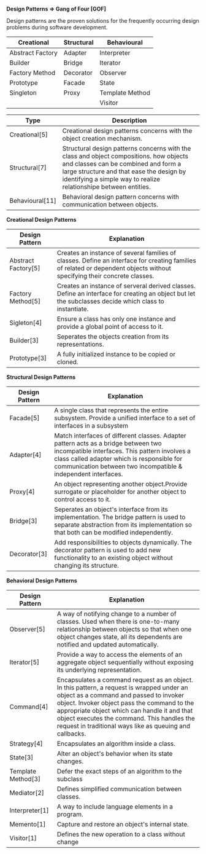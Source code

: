 **Design Patterns => Gang of Four [GOF]**

  Design patterns are the proven solutions for the frequently occurring design problems during software development.
  
  |Creational|Structural|Behavioural|
  |--------|--------|--------|
  |Abstract Factory|Adapter|Interpreter|
  |Builder|Bridge|Iterator|
  |Factory Method|Decorator|Observer|
  |Prototype|Facade|State|
  |Singleton|Proxy|Template Method|
  |||Visitor|
  
  |Type|Description|
  |-----|------|
  |Creational[5]|Creational design patterns concerns with the object creation mechanism.|
  |Structural[7]|Structural design patterns concerns with the class and object compositions. how objects and classes can be combined and form a large structure and that ease the design by identifying a simple way to realize relationshipe between entities.|
  |Behavioural[11]|Behavioral design pattern concerns with communication between objects.|
  
  **Creational Design Patterns**
  
 | **Design Pattern**| **Explanation**|
 |-----------------|------------------------------------------|
 |Abstract Factory[5]|Creates an instance of several families of classes. Define an interface for creating families of related or dependent objects without specifying their concrete classes.|
 |Factory Method[5]|Creates an instance of serveral derived classes. Define an interface for creating an object but let the subclasses decide which class to instantiate. |
 |Sigleton[4]|Ensure a class has only one instance and provide a global point of access to it.|
 |Builder[3]|Seperates the objects creation from its representations.|
 |Prototype[3]|A fully initialized instance to be copied or cloned.|x
 
  **Structural Design Patterns**
  
 | **Design Pattern**| **Explanation**|
 |-----------------|------------------------------------------|
 |Facade[5]| A single class that represents the entire subsystem. Provide a unified interface to a set of interfaces in a subsystem|
 |Adapter[4]|Match interfaces of different classes. Adapter pattern acts as a bridge between two incompatible interfaces. This pattern involves a class called adapter which is responsible for communication between two incompatible & independent interfaces.|
 |Proxy[4]|An object representing another object.Provide surrogate or placeholder for another object to control access to it.|
 |Bridge[3]| Seperates an object's interface from its implementation. The bridge pattern is used to separate abstraction from its implementation so that both can be modified independently.|
 |Decorator[3]| Add responsibilities to objects dynamically. The decorator pattern is used to add new functionality to an existing object without changing its structure.|
 
 
   **Behavioral Design Patterns**
  
 | **Design Pattern**| **Explanation**|
 |-----------------|------------------------------------------|
 |Observer[5]|A way of notifying change to a number of classes. Used when there is one-to-many relationship between objects so that when one object changes state, all its dependents are notified and updated automatically.| 
 |Iterator[5]|Provide a way to access the elements of an aggregate object sequentially without exposing its underlying representation.|
 |Command[4]|Encapsulates a command request as an object. In this pattern, a request is wrapped under an object as a command and passed to invoker object. Invoker object pass the command to the appropriate object which can handle it and that object executes the command. This handles the request in traditional ways like as queuing and callbacks.|
 |Strategy[4]|Encapsulates an algorithm inside a class.|
 |State[3]|Alter an object's behavior when its state changes.| 
 |Template Method[3]|Defer the exact steps of an algorithm to the subclass|
 |Mediator[2]|Defines simplified communication between classes.|
 |Interpreter[1]|A way to include language elements in a program.|
 |Memento[1]|Capture and restore an object's internal state.|
 |Visitor[1]|Defines the new operation to a class without change|
 
